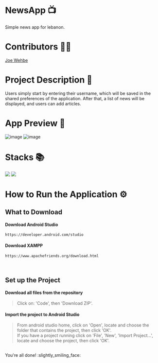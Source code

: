 # NewsApp :tv:
Simple news app for lebanon. 

# Contributors :raising_hand_man:
<a href="https://github.com/Joe-Wehbe">Joe Wehbe</a>

# Project Description :page_with_curl: 

Users simply start by entering their username, which will be saved in the shared preferences of the application. After that, a list of news will be displayed, and users can add articles.
      
# App Preview :iphone:
![image](https://user-images.githubusercontent.com/102875229/209580206-ce25b7e8-47ef-4f62-a991-f890485a7ac9.png)
![image](https://user-images.githubusercontent.com/102875229/209580302-a59c12e9-09c8-4caa-85d9-a1f9569f24d7.png)


# Stacks :books:
<img src="https://img.shields.io/badge/-java-5382a1?logo=&logoColor=white&style=for-the-badge" ></img>
<img src="https://img.shields.io/badge/-ANDROID%20STUDIO-3DDC84?logo=android-studio&logoColor=white&style=for-the-badge" ></img>

# How to Run the Application :gear:
## What to Download
#### Download Android Studio
```
https://developer.android.com/studio
```

#### Download XAMPP
```
https://www.apachefriends.org/download.html
```
<br />

## Set up the Project
#### Download all files from the repository
> Click on: 'Code', then 'Download ZIP'.

#### Import the project to Android Studio
> From android studio home, click on 'Open', locate and choose the folder that contains the project, then click 'OK'.\
> If you have a project running click on 'File', 'New', 'Import Project...', locate and choose the project, then click 'OK'.

<br />
You're all done! :slightly_smiling_face:	
